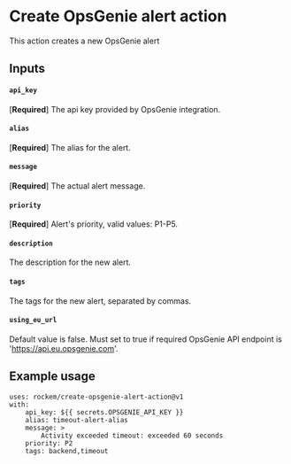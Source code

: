 # Create OpsGenie alert action

This action creates a new OpsGenie alert

## Inputs

#### `api_key`

[**Required**] The api key provided by OpsGenie integration.

#### `alias`

[**Required**] The alias for the alert.

#### `message`

[**Required**] The actual alert message.

#### `priority`

[**Required**] Alert's priority, valid values: P1-P5.

#### `description`

The description for the new alert.

#### `tags`

The tags for the new alert, separated by commas. 

#### `using_eu_url`

Default value is false. Must set to true if required OpsGenie API endpoint is 'https://api.eu.opsgenie.com'.

## Example usage
```
uses: rockem/create-opsgenie-alert-action@v1
with:
    api_key: ${{ secrets.OPSGENIE_API_KEY }}
    alias: timeout-alert-alias
    message: > 
        Activity exceeded timeout: exceeded 60 seconds
    priority: P2
    tags: backend,timeout
``` 
